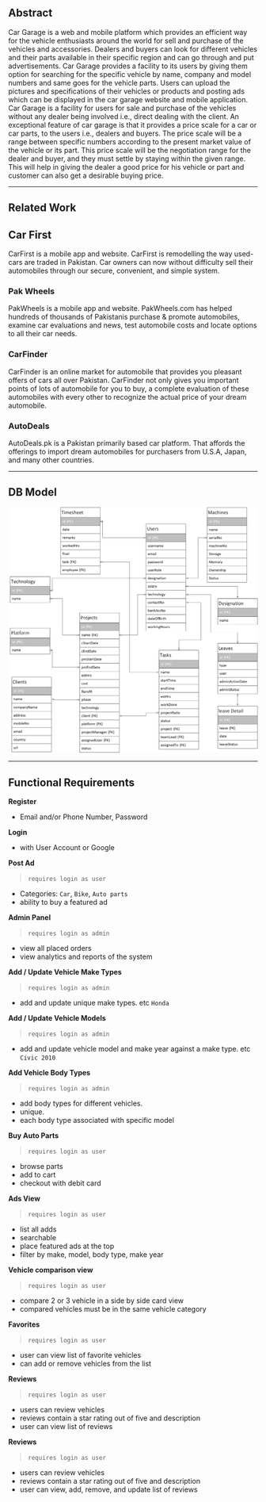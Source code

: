 ## Abstract
Car Garage is a web and mobile platform which provides an efficient way for the vehicle enthusiasts around the world for sell and purchase of the vehicles and accessories. Dealers and buyers can look for different vehicles and their parts available in their specific region and can go through and put advertisements. Car Garage provides a facility to its users by giving them option for searching for the specific vehicle by name, company and model numbers and same goes for the vehicle parts. Users can upload the pictures and specifications of their vehicles or products and posting ads which can be displayed in the car garage website and mobile application. Car Garage is a facility for users for sale and purchase of the vehicles without any dealer being involved i.e., direct dealing with the client. An exceptional feature of car garage is that it provides a price scale for a car or car parts, to the users i.e., dealers and buyers. The price scale will be a range between specific numbers according to the present market value of the vehicle or its part. This price scale will be the negotiation range for the dealer and buyer, and they must settle by staying within the given range. This will help in giving the dealer a good price for his vehicle or part and customer can also get a desirable buying price.

---
## Related Work

## Car First
CarFirst is a mobile app and website. CarFirst is remodelling the way used-cars are traded in Pakistan. Car owners can now without difficulty sell their automobiles through our secure, convenient, and simple system.

### Pak Wheels
PakWheels is a mobile app and website. PakWheels.com has helped hundreds of thousands of Pakistanis purchase & promote automobiles, examine car evaluations and news, test automobile costs and locate options to all their car needs.

### CarFinder
CarFinder is an online market for automobile that provides you pleasant offers of cars all over Pakistan. CarFinder not only gives you important points of lots of automobile for you to buy, a complete evaluation of these automobiles with every other to recognize the actual price of your dream automobile.

### AutoDeals
AutoDeals.pk is a Pakistan primarily based car platform. That affords the offerings to import dream automobiles for purchasers from U.S.A, Japan, and many other countries.

---

## DB Model
![database model](./database-model.png)

---

## Functional Requirements

**Register**
- Email and/or Phone Number, Password

**Login**
- with User Account or Google

**Post Ad**
>`requires login as user`
- Categories: `Car`, `Bike`, `Auto parts`
- ability to buy a featured ad

**Admin Panel**
>`requires login as admin`
- view all placed orders
- view analytics and reports of the system

**Add / Update Vehicle Make Types**
>`requires login as admin`
- add and update unique make types. etc `Honda`

**Add / Update Vehicle Models**
>`requires login as admin`
- add and update vehicle model and make year against a make type. etc `Civic 2010`

**Add Vehicle Body Types**
>`requires login as admin`
- add body types for different vehicles.
- unique.
- each body type associated with specific model

**Buy Auto Parts**
>`requires login as user`
- browse parts
- add to cart
- checkout with debit card

**Ads View**
>`requires login as user`
- list all adds
- searchable
- place featured ads at the top
- filter by make, model, body type, make year

**Vehicle comparison view**
>`requires login as user`
- compare 2 or 3 vehicle in a side by side card view
- compared vehicles must be in the same vehicle category

**Favorites**
>`requires login as user`
- user can view list of favorite vehicles
- can add or remove vehicles from the list

**Reviews**
>`requires login as user`
- users can review vehicles
- reviews contain a star rating out of five and description
- user can view list of reviews

**Reviews**
>`requires login as user`
- users can review vehicles
- reviews contain a star rating out of five and description
- user can view, add, remove, and update list of reviews

